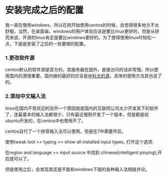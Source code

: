 安装完成之后的配置
===

我一直在使用windows，所以在刚开始使用centos的时候，会觉得很多地方不太舒服，当然，在桌面端，windows的用户体验应该是要比linux更好的，但是从研究来说，开源的linux肯定是要比windows更好的。为了使得使用linux时轻松一点，下面是安装了之后的一些要做的配置。

### 1.更改软件源
centos默认的软件源是官方的，其服务器在国外，直接访问的话非常慢。所以使用国内的源很重要。国内做的最好的应该是[中科大的源](http://mirrors.ustc.edu.cn/)，具体的使用方法其也说了的。


### 2.添加中文输入法
linux在国内不受欢迎的另外一个原因就是国内的互联网公司太少开发其下的软件了，连最基本的输入法都很少，只有最近搜狗开发了一个版本，但是都是给ubuntu开发的，在centos中也使用不了。

centos自代了一个拼音输入法可以使用，但是在7中需要开启。

使用tweak tool >> typing >> show all installed input types, 打开这个选项.

在region and language >> input source 中找到 chinese(intelligent pinying),开启就可以了。

但是使用之后，会发现其还是不能和windows下面的各种输入法相提并论。
